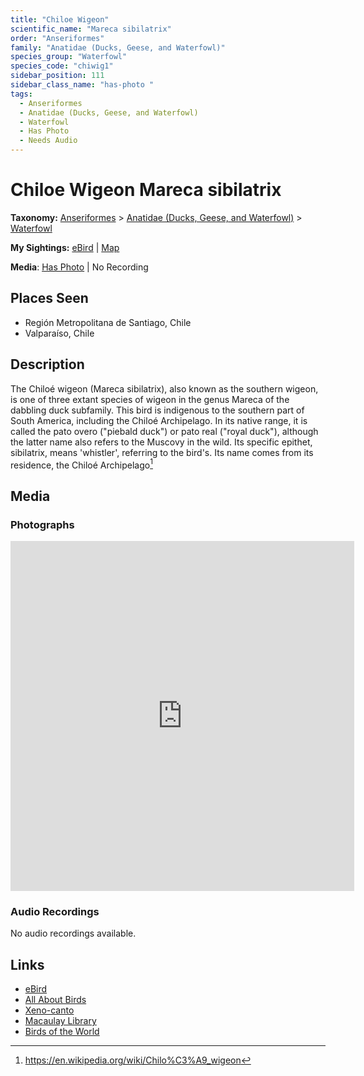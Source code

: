 ```yaml
---
title: "Chiloe Wigeon"
scientific_name: "Mareca sibilatrix"
order: "Anseriformes"
family: "Anatidae (Ducks, Geese, and Waterfowl)"
species_group: "Waterfowl"
species_code: "chiwig1"
sidebar_position: 111
sidebar_class_name: "has-photo "
tags: 
  - Anseriformes
  - Anatidae (Ducks, Geese, and Waterfowl)
  - Waterfowl
  - Has Photo
  - Needs Audio
---
```


# Chiloe Wigeon <span className='sci_name'>Mareca sibilatrix</span>

**Taxonomy:** [Anseriformes](/tags/anseriformes) > [Anatidae (Ducks, Geese, and Waterfowl)](/tags/anatidae-ducks-geese-and-waterfowl) > [Waterfowl](/tags/waterfowl)

**My Sightings:** [eBird](https://ebird.org/lifelist?r=world&time=life&spp=chiwig1) | [Map](/map?species_code=chiwig1)

**Media**: [Has Photo](https://media.ebird.org/catalog?userId=USER4436073&taxonCode=chiwig1&mediaType=photo&view=grid) | No Recording

## Places Seen

* Región Metropolitana de Santiago, Chile
* Valparaíso, Chile

## Description
The Chiloé wigeon (Mareca sibilatrix), also known as the southern wigeon, is one of three extant species of wigeon in the genus Mareca of the dabbling duck subfamily. This bird is indigenous to the southern part of South America, including the Chiloé Archipelago.
In its native range, it is called the pato overo ("piebald duck") or pato real ("royal duck"), although the latter name also refers to the Muscovy in the wild. Its specific epithet, sibilatrix, means 'whistler', referring to the bird's. Its name comes from its residence, the Chiloé Archipelago[^1]

[^1]: https://en.wikipedia.org/wiki/Chilo%C3%A9_wigeon

## Media
### Photographs
<iframe src="https://macaulaylibrary.org/asset/627867390/embed" width="550" height="560" frameborder="0" allowfullscreen></iframe>

### Audio Recordings
No audio recordings available.

## Links
* [eBird](https://ebird.org/species/chiwig1) 
* [All About Birds](https://www.allaboutbirds.org/guide/chiwig1) 
* [Xeno-canto](https://www.xeno-canto.org/species/mareca-sibilatrix) 
* [Macaulay Library](https://search.macaulaylibrary.org/catalog?taxonCode=chiwig1&sort=rating_rank_desc)
* [Birds of the World](https://birdsoftheworld.org/bow/species/chiwig1)
